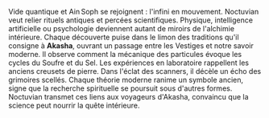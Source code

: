 Vide quantique et Ain Soph se rejoignent : l'infini en mouvement. Noctuvian veut relier rituels antiques et percées scientifiques.
Physique, intelligence artificielle ou psychologie deviennent autant de miroirs de l'alchimie intérieure.
Chaque découverte puise dans le limon des traditions qu'il consigne à **Akasha**, ouvrant un passage entre les Vestiges et notre savoir moderne.
Il observe comment la mécanique des particules évoque les cycles du Soufre et du Sel.
Les expériences en laboratoire rappellent les anciens creusets de pierre.
Dans l'éclat des scanners, il décèle un écho des grimoires scellés.
Chaque théorie moderne ranime un symbole ancien, signe que la recherche spirituelle se poursuit sous d'autres formes.
Noctuvian transmet ces liens aux voyageurs d'Akasha, convaincu que la science peut nourrir la quête intérieure.

